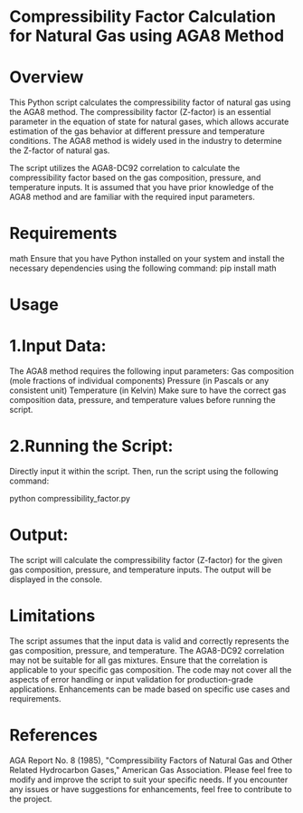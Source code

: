 # Compressibility Factor Calculation for Natural Gas using AGA8 Method
# Overview
This Python script calculates the compressibility factor of natural gas using the AGA8 method. The compressibility factor (Z-factor) is an essential parameter in the equation of state for natural gases, which allows accurate estimation of the gas behavior at different pressure and temperature conditions. The AGA8 method is widely used in the industry to determine the Z-factor of natural gas.

The script utilizes the AGA8-DC92 correlation to calculate the compressibility factor based on the gas composition, pressure, and temperature inputs. It is assumed that you have prior knowledge of the AGA8 method and are familiar with the required input parameters.
 
# Requirements
math
Ensure that you have Python installed on your system and install the necessary dependencies using the following command:
pip install math
# Usage
# 1.Input Data:

The AGA8 method requires the following input parameters:
Gas composition (mole fractions of individual components)
Pressure (in Pascals or any consistent unit)
Temperature (in Kelvin)
Make sure to have the correct gas composition data, pressure, and temperature values before running the script.

# 2.Running the Script:

Directly input it within the script. Then, run the script using the following command:

python compressibility_factor.py

# Output:
The script will calculate the compressibility factor (Z-factor) for the given gas composition, pressure, and temperature inputs. The output will be displayed in the console.

# Limitations

The script assumes that the input data is valid and correctly represents the gas composition, pressure, and temperature.
The AGA8-DC92 correlation may not be suitable for all gas mixtures. Ensure that the correlation is applicable to your specific gas composition.
The code may not cover all the aspects of error handling or input validation for production-grade applications. Enhancements can be made based on specific use cases and requirements.

# References

AGA Report No. 8 (1985), "Compressibility Factors of Natural Gas and Other Related Hydrocarbon Gases," American Gas Association.
Please feel free to modify and improve the script to suit your specific needs. If you encounter any issues or have suggestions for enhancements, feel free to contribute to the project.
